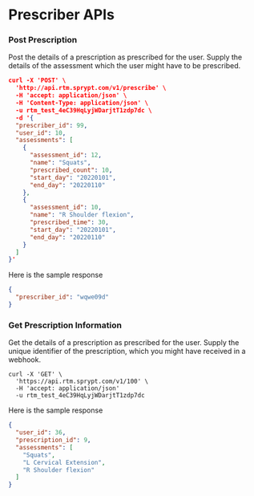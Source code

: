 # Prescriber APIs

### Post Prescription

Post the details of a prescription as prescribed for the user. Supply the details of the assessment which the user might have  to be prescribed.

```json
curl -X 'POST' \
  'http://api.rtm.sprypt.com/v1/prescribe' \
  -H 'accept: application/json' \
  -H 'Content-Type: application/json' \
  -u rtm_test_4eC39HqLyjWDarjtT1zdp7dc \
  -d '{
  "prescriber_id": 99,
  "user_id": 10,
  "assessments": [
    {
      "assessment_id": 12,
      "name": "Squats",
      "prescribed_count": 10,
      "start_day": "20220101",
      "end_day": "20220110"
    },
    {
      "assessment_id": 10,
      "name": "R Shoulder flexion",
      "prescribed_time": 30,
      "start_day": "20220101",
      "end_day": "20220110"
    }
  ]
}'
```

Here is the sample response

```json
{
  "prescriber_id": "wqwe09d"
}
```
### Get Prescription Information

Get the details of a prescription as prescribed for the user. Supply the unique identifier of the prescription, which you might have received in a webhook.


```
curl -X 'GET' \
  'https://api.rtm.sprypt.com/v1/100' \
  -H 'accept: application/json'
  -u rtm_test_4eC39HqLyjWDarjtT1zdp7dc
```

Here is the sample response

```json
{
  "user_id": 36,
  "prescription_id": 9,
  "assessments": [
    "Squats",
    "L Cervical Extension",
    "R Shoulder flexion"
  ]
}
```